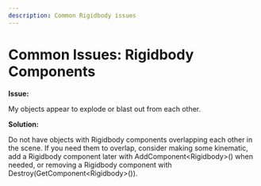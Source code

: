 ```yaml
---
description: Common Rigidbody issues
---
```


# Common Issues: Rigidbody Components

**Issue:** 

My objects appear to explode or blast out from each other.

**Solution:** 

Do not have objects with Rigidbody components overlapping each other in the scene. If you need them to overlap, consider making some kinematic, add a Rigidbody component later with AddComponent&lt;Rigidbody&gt;\(\) when needed, or removing a Rigidbody component with Destroy\(GetComponent&lt;Rigidbody&gt;\(\)\).



